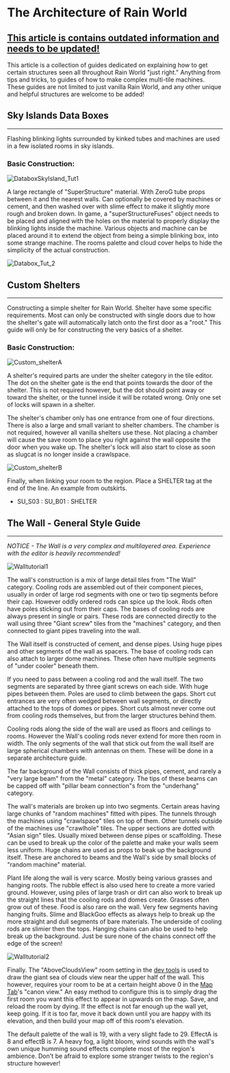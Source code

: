 # The Architecture of Rain World

## **<u>This article is contains outdated information and needs to be updated!</u>**

This article is a collection of guides dedicated on explaining how to get certain structures seen all throughout Rain World "just right." Anything from tips and tricks, to guides of how to make complex multi-tile machines. These guides are not limited to just vanilla Rain World, and any other unique and helpful structures are welcome to be added!


## Sky Islands Data Boxes

---

Flashing blinking lights surrounded by kinked tubes and machines are used in a few isolated rooms in sky islands.

### Basic Construction:

![DataboxSkyIsland_Tut1](../../assets/rwarchitecture/temp/DataboxSkyIsland_Tut1.png)

A large rectangle of "SuperStructure" material. With ZeroG tube props between it and the nearest walls. Can optionally be covered by machines or cement, and then washed over with slime effect to make it slightly more rough and broken down. In game, a "superStructureFuses" object needs to be placed and aligned with the holes on the material to properly display the blinking lights inside the machine. Various objects and machine can be placed around it to extend the object from being a simple blinking box, into some strange machine. The rooms palette and cloud cover helps to hide the simplicity of the actual construction.

![Databox_Tut_2](../../assets/rwarchitecture/temp/Databox_Tut_2.gif)


## Custom Shelters

---

Constructing a simple shelter for Rain World. Shelter have some specific requirements. Most can only be constructed with single doors due to how the shelter's gate will automatically latch onto the first door as a "root." This guide will only be for constructing the very basics of a shelter.

### Basic Construction:

![Custom_shelterA](../../assets/rwarchitecture/temp/Custom_shelterA.png)

A shelter's required parts are under the shelter category in the tile editor. The dot on the shelter gate is the end that points towards the door of the shelter. This is not required however, but the dot should point away or toward the shelter, or the tunnel inside it will be rotated wrong. Only one set of locks will spawn in a shelter.

The shelter's chamber only has one entrance from one of four directions. There is also a large and small variant to shelter chambers. The chamber is not required, however all vanilla shelters use these. Not placing a chamber will cause the save room to place you right against the wall opposite the door when you wake up. The shelter's lock will also start to close as soon as slugcat is no longer inside a crawlspace.

![Custom_shelterB](../../assets/rwarchitecture/temp/Custom_shelterB.png)

Finally, when linking your room to the region. Place a SHELTER tag at the end of the line. An example from outskirts.

- SU_S03 : SU_B01 : SHELTER


## The Wall - General Style Guide

---

*NOTICE - The Wall is a very complex and multilayered area. Experience with the editor is heavily recommended!*

![Walltutorial1](../../assets/rwarchitecture/temp/Walltutorial1.png)

The wall's construction is a mix of large detail tiles from "The Wall" category. Cooling rods are assembled out of their component pieces, usually in order of large rod segments with one or two tip segments before their cap. However oddly ordered rods can spice up the look. Rods often have poles sticking out from their caps. The bases of cooling rods are always present in single or pairs. These rods are connected directly to the wall using three "Giant screw" tiles from the "machines" category, and then connected to giant pipes traveling into the wall.

The Wall itself is constructed of cement, and dense pipes. Using huge pipes and other segments of the wall as spacers. The base of cooling rods can also attach to larger dome machines. These often have multiple segments of "under cooler" beneath them.

If you need to pass between a cooling rod and the wall itself. The two segments are separated by three giant screws on each side. With huge pipes between them. Poles are used to climb between the gaps. Short cut entrances are very often wedged between wall segments, or directly attached to the tops of domes or pipes. Short cuts almost never come out from cooling rods themselves, but from the larger structures behind them.

Cooling rods along the side of the wall are used as floors and ceilings to rooms. However the Wall's cooling rods never extend for more then room in width. The only segments of the wall that stick out from the wall itself are large spherical chambers with antennas on them. These will be done in a separate architecture guide.

The far background of the Wall consists of thick pipes, cement, and rarely a "very large beam" from the "metal" category. The tips of these beams can be capped off with "pillar beam connection"s from the "underhang" category.

The wall's materials are broken up into two segments. Certain areas having large chunks of "random machines" fitted with pipes. The tunnels through the machines using "crawlspace" tiles on top of them. Other tunnels outside of the machines use "crawlhole" tiles. The upper sections are dotted with "Asian sign" tiles. Usually mixed between dense pipes or scaffolding. These can be used to break up the color of the palette and make your walls seem less uniform. Huge chains are used as props to beak up the background itself. These are anchored to beams and the Wall's side by small blocks of "random machine" material.

Plant life along the wall is very scarce. Mostly being various grasses and hanging roots. The rubble effect is also used here to create a more varied ground. However, using piles of large trash or dirt can also work to break up the straight lines that the cooling rods and domes create. Grasses often grow out of these. Food is also rare on the wall. Very few segments having hanging fruits. Slime and BlackGoo effects as always help to break up the more straight and dull segments of bare materials. The underside of cooling rods are slimier then the tops. Hanging chains can also be used to help break up the background. Just be sure none of the chains connect off the edge of the screen!

![Walltutorial2](../../assets/rwarchitecture/temp/Walltutorial2.png)

Finally. The "AboveCloudsView" room setting in the [dev tools](https://rain-world-modding.fandom.com/wiki/Dev_Tools) is used to draw the giant sea of clouds view near the upper half of the wall. This however, requires your room to be at a certain height above 0 in the [Map Tab](https://rain-world-modding.fandom.com/wiki/Map_Tab)'s "canon view." An easy method to configure this is to simply drag the first room you want this effect to appear in upwards on the map. Save, and reload the room by dying. If the effect is not far enough up the wall yet, keep going. If it is too far, move it back down until you are happy with its elevation, and then build your map off of this room's elevation.

The default palette of the wall is 19, with a very slight fade to 29. EffectA is 8 and effectB is 7. A heavy fog, a light bloom, wind sounds with the wall's own unique humming sound effects complete most of the region's ambience. Don't be afraid to explore some stranger twists to the region's structure however!